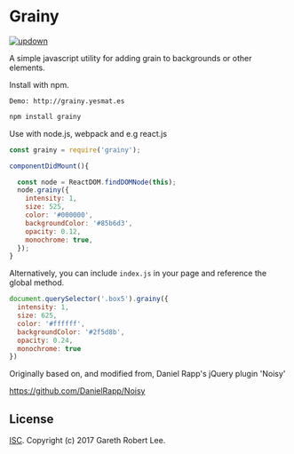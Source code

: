Grainy
===========
[![updown](https://img.shields.io/website?style=for-the-badge&url=https%3A%2F%2Fgrainy.yesmat.es)](https://img.shields.io/website?style=for-the-badge&url=https%3A%2F%2Fgrainy.yesmat.es)


A simple javascript utility for adding grain to backgrounds or other elements.

Install with npm.

```
Demo: http://grainy.yesmat.es
```

```sh
npm install grainy
```

Use with node.js, webpack and e.g react.js

```js
const grainy = require('grainy');

componentDidMount(){

  const node = ReactDOM.findDOMNode(this);
  node.grainy({
    intensity: 1,
    size: 525,
    color: '#000000',
    backgroundColor: '#85b6d3',
    opacity: 0.12,
    monochrome: true,
  });
}
```

Alternatively, you can include `index.js` in your page and reference the global method.

```js
document.querySelector('.box5').grainy({
  intensity: 1,
  size: 625,
  color: '#ffffff',
  backgroundColor: '#2f5d8b',
  opacity: 0.24,
  monochrome: true
})
```


Originally based on, and modified from, Daniel Rapp's jQuery plugin 'Noisy'

https://github.com/DanielRapp/Noisy



## License

[ISC](LICENSE). Copyright (c) 2017 Gareth Robert Lee.
